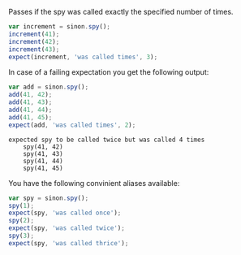 Passes if the spy was called exactly the specified number of times.

```js
var increment = sinon.spy();
increment(41);
increment(42);
increment(43);
expect(increment, 'was called times', 3);
```

In case of a failing expectation you get the following output:

```js
var add = sinon.spy();
add(41, 42);
add(41, 43);
add(41, 44);
add(41, 45);
expect(add, 'was called times', 2);
```

```output
expected spy to be called twice but was called 4 times
    spy(41, 42)
    spy(41, 43)
    spy(41, 44)
    spy(41, 45)
```

You have the following convinient aliases available:


```js
var spy = sinon.spy();
spy(1);
expect(spy, 'was called once');
spy(2);
expect(spy, 'was called twice');
spy(3);
expect(spy, 'was called thrice');
```
